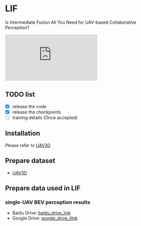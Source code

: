# LIF
Is Intermediate Fusion All You Need for UAV-based Collaborative Perception?

![img](https://github.com/uestchjw/LIF/blob/main/images/%E6%95%B4%E4%BD%93%E7%BB%93%E6%9E%84%E5%9B%BE_v5.pdf)

## TODO list
- [x] release the code
- [x] release the checkpoints
- [ ] training details (Once accepted)

## Installation
Please refer to [UAV3D](https://github.com/huiyegit/UAV3D)
## Prepare dataset
* [UAV3D](https://drive.google.com/drive/folders/1dr0TSTDSmWV1FUn_kuXcrG_pMVoPpKuj)
## Prepare data used in LIF
### single-UAV BEV perception results
* Baidu Drive: [baidu_drive_link](https://pan.baidu.com/s/1DiQkG1KubPPucsvn-LaTGg?pwd=y2x4)
* Google Drive: [google_drive_lilnk](https://drive.google.com/file/d/1DsRz8DO0dWDLiayUw9cpS42rPI8FRkmh/view?usp=sharing)
